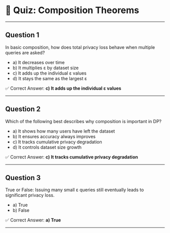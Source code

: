 # 📝 Quiz: Composition Theorems

---

## Question 1

In basic composition, how does total privacy loss behave when multiple queries are asked?

- a) It decreases over time
- b) It multiplies ε by dataset size
- c) It adds up the individual ε values
- d) It stays the same as the largest ε

✅ Correct Answer: **c) It adds up the individual ε values**

---

## Question 2

Which of the following best describes why composition is important in DP?

- a) It shows how many users have left the dataset
- b) It ensures accuracy always improves
- c) It tracks cumulative privacy degradation
- d) It controls dataset size growth

✅ Correct Answer: **c) It tracks cumulative privacy degradation**

---

## Question 3

True or False: Issuing many small ε queries still eventually leads to significant privacy loss.

- a) True
- b) False

✅ Correct Answer: **a) True**

---
